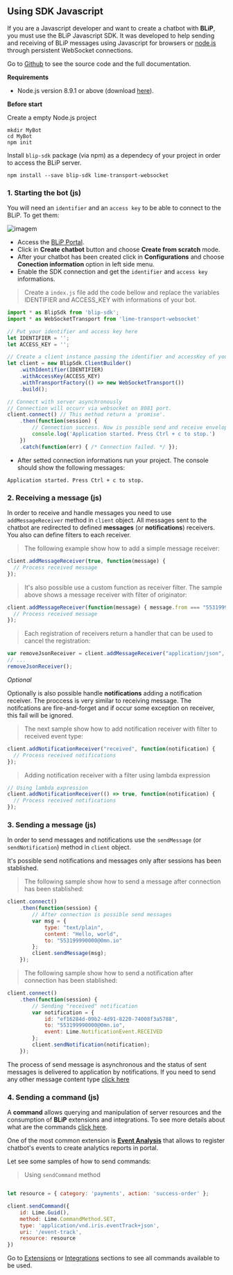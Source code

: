 ## Using SDK Javascript

If you are a Javascript developer and want to create a chatbot with **BLiP**, you must use the BLiP Javascript SDK. It was developed to help sending and receiving of BLiP messages using Javascript for browsers or [node.js](https://nodejs.org/) through persistent WebSocket connections.

Go to [Github](https://github.com/takenet/blip-sdk-js) to see the source code and the full documentation.

**Requirements**

* Node.js version 8.9.1 or above (download [here](https://nodejs.org/en/download/)).

**Before start**

Create a empty Node.js project

```
mkdir MyBot
cd MyBot
npm init
```

Install `blip-sdk` package (via npm) as a dependecy of your project in order to access the BLiP server.

```
npm install --save blip-sdk lime-transport-websocket
```

### 1. Starting the bot (js)

You will need an `identifier` and an `access key` to be able to connect to the BLiP. To get them:

![imagem](images/csharp1.png)

* Access the [BLiP Portal](https://portal.blip.ai).
* Click in **Create chatbot** button and choose **Create from scratch** mode.
* After your chatbot has been created click in **Configurations** and choose **Conection information** option in left side menu.
* Enable the SDK connection and get the `identifier` and `access key` informations.

> Create a `index.js` file add the code bellow and replace the variables IDENTIFIER and ACCESS_KEY with informations of your bot.

```javascript
import * as BlipSdk from 'blip-sdk';
import * as WebSocketTransport from 'lime-transport-websocket'

// Put your identifier and access key here
let IDENTIFIER = '';
let ACCESS_KEY = '';

// Create a client instance passing the identifier and accessKey of your chatbot 
let client = new BlipSdk.ClientBuilder()
    .withIdentifier(IDENTIFIER)
    .withAccessKey(ACCESS_KEY)
    .withTransportFactory(() => new WebSocketTransport())
    .build();

// Connect with server asynchronously
// Connection will occurr via websocket on 8081 port.
client.connect() // This method return a 'promise'.
    .then(function(session) { 
        // Connection success. Now is possible send and receive envelopes from server. */ 
        console.log('Application started. Press Ctrl + c to stop.')
    })  
    .catch(function(err) { /* Connection failed. */ }); 
```

* After setted connection informations run your project. The console should show the following messages:  

`Application started. Press Ctrl + c to stop.`

### 2. Receiving a message (js)

In order to receive and handle messages you need to use `addMessageReceiver` method in `client` object. 
All messages sent to the chatbot are redirected to defined **messages** (or **notifications**) receivers. You also can define filters to each receiver. 

> The following example show how to add a simple message receiver:

```javascript
client.addMessageReceiver(true, function(message) {
  // Process received message
});
```

> It's also possible use a custom function as receiver filter. The sample above shows a message receiver with filter of originator:

```javascript
client.addMessageReceiver(function(message) { message.from === "553199990000@0mn.io" }, function(message) {
  // Process received message
});
```

> Each registration of receivers return a handler that can be used to cancel the registration:

```javascript
var removeJsonReceiver = client.addMessageReceiver("application/json", handleJson);
// ...
removeJsonReceiver();
```


*Optional*

Optionally is also possible handle **notifications** adding a notification receiver. The proccess is very similar to receiving message.
The notifcations are fire-and-forget and if occur some exception on receiver, this fail will be ignored.

> The next sample show how to add notification receiver with filter to received event type:

```javascript
client.addNotificationReceiver("received", function(notification) {
  // Process received notifications
});
```

> Adding notification receiver with a filter using lambda expression

```javascript
// Using lambda expression
client.addNotificationReceiver(() => true, function(notification) {
  // Process received notifications
});
```

### 3. Sending a message (js)

In order to send messages and notifications use the `sendMessage` (or `sendNotification`) method  in `client` object. 

<aside class="notice">
It's possible send notifications and messages only after sessions has been stablished.
</aside>

> The following sample show how to send a message after connection has been stablished:

```javascript
client.connect()
    .then(function(session) {
        // After connection is possible send messages
        var msg = { 
            type: "text/plain", 
            content: "Hello, world", 
            to: "553199990000@0mn.io" 
        };
        client.sendMessage(msg);
    });
```

> The following sample show how to send a notification after connection has been stablished:

```javascript
client.connect()
    .then(function(session) {
        // Sending "received" notification
        var notification = { 
            id: "ef16284d-09b2-4d91-8220-74008f3a5788", 
            to: "553199990000@0mn.io", 
            event: Lime.NotificationEvent.RECEIVED 
        };
        client.sendNotification(notification);
    });
```

The process of send message is asynchronous and the status of sent messages is delivered to application by notifications.
If you need to send any other message content type [click here](#content-types)

### 4. Sending a command (js)

A **command** allows querying and manipulation of server resources and the consumption of **BLiP** extensions and integrations. To see more details about what are the commands [click here](#commands).

One of the most common extension is **[Event Analysis](#event-analysis)** that allows to register chatbot's events to create analytics reports in portal.

Let see some samples of how to send commands:

> Using `sendCommand` method

```javascript

let resource = { category: 'payments', action: 'success-order' };

client.sendCommand({
    id: Lime.Guid(),
    method: Lime.CommandMethod.SET,
    type: 'application/vnd.iris.eventTrack+json',
    uri: '/event-track',
    resource: resource
})
```

Go to [Extensions](#extensions) or [Integrations](#integrations) sections to see all commands available to be used.

